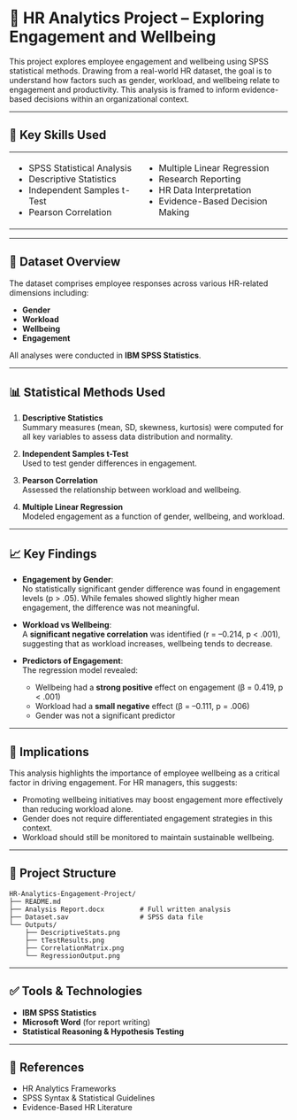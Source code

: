 # 📘 HR Analytics Project – Exploring Engagement and Wellbeing

This project explores employee engagement and wellbeing using SPSS statistical methods. Drawing from a real-world HR dataset, the goal is to understand how factors such as gender, workload, and wellbeing relate to engagement and productivity. This analysis is framed to inform evidence-based decisions within an organizational context.

---

## 🔑 Key Skills Used

<table>
  <tr>
    <td>

- SPSS Statistical Analysis  
- Descriptive Statistics  
- Independent Samples t-Test  
- Pearson Correlation  

</td>
<td>

- Multiple Linear Regression  
- Research Reporting  
- HR Data Interpretation  
- Evidence-Based Decision Making  

</td>
  </tr>
</table>

---

## 📂 Dataset Overview

The dataset comprises employee responses across various HR-related dimensions including:
- **Gender**
- **Workload**
- **Wellbeing**
- **Engagement**

All analyses were conducted in **IBM SPSS Statistics**.

---

## 📊 Statistical Methods Used

1. **Descriptive Statistics**  
   Summary measures (mean, SD, skewness, kurtosis) were computed for all key variables to assess data distribution and normality.

2. **Independent Samples t-Test**  
   Used to test gender differences in engagement.

3. **Pearson Correlation**  
   Assessed the relationship between workload and wellbeing.

4. **Multiple Linear Regression**  
   Modeled engagement as a function of gender, wellbeing, and workload.

---

## 📈 Key Findings

- **Engagement by Gender**:  
  No statistically significant gender difference was found in engagement levels (p > .05). While females showed slightly higher mean engagement, the difference was not meaningful.

- **Workload vs Wellbeing**:  
  A **significant negative correlation** was identified (r = –0.214, p < .001), suggesting that as workload increases, wellbeing tends to decrease.

- **Predictors of Engagement**:  
  The regression model revealed:
  - Wellbeing had a **strong positive** effect on engagement (β = 0.419, p < .001)
  - Workload had a **small negative** effect (β = –0.111, p = .006)
  - Gender was not a significant predictor

---

## 📌 Implications

This analysis highlights the importance of employee wellbeing as a critical factor in driving engagement. For HR managers, this suggests:

- Promoting wellbeing initiatives may boost engagement more effectively than reducing workload alone.
- Gender does not require differentiated engagement strategies in this context.
- Workload should still be monitored to maintain sustainable wellbeing.

---

## 📁 Project Structure

```
HR-Analytics-Engagement-Project/
├── README.md
├── Analysis Report.docx         # Full written analysis
├── Dataset.sav                  # SPSS data file
└── Outputs/
    ├── DescriptiveStats.png
    ├── tTestResults.png
    ├── CorrelationMatrix.png
    └── RegressionOutput.png
```

---

## ✅ Tools & Technologies

- **IBM SPSS Statistics**
- **Microsoft Word** (for report writing)
- **Statistical Reasoning & Hypothesis Testing**

---

## 📎 References

- HR Analytics Frameworks
- SPSS Syntax & Statistical Guidelines
- Evidence-Based HR Literature
